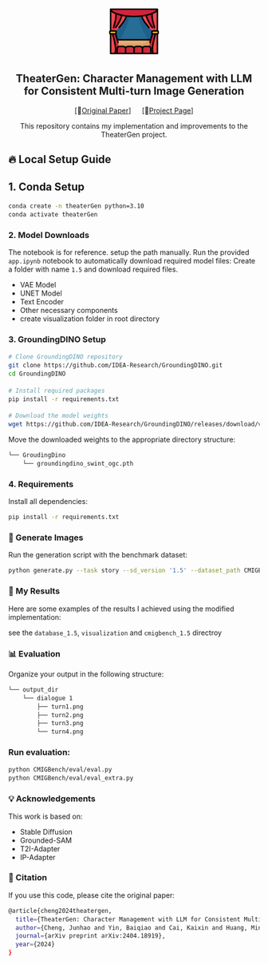 <p align="center">
  <img src= "scripts/icon.png" height=100>
</p>

<div align="center">

## TheaterGen: Character Management with LLM for Consistent Multi-turn Image Generation
[📄[Original Paper](https://arxiv.org/abs/2404.18919)] &emsp; [🚩[Project Page](https://howe140.github.io/theatergen.io/)]

This repository contains my implementation and improvements to the TheaterGen project.
</div>

## 🔥 Local Setup Guide

## 1. Conda Setup

```bash
conda create -n theaterGen python=3.10
conda activate theaterGen
```

### 2. Model Downloads
The notebook is for reference. setup the path manually.
Run the provided `app.ipynb` notebook to automatically download required model files:
Create a folder with name `1.5` and download required files.
- VAE Model
- UNET Model
- Text Encoder
- Other necessary components
- create visualization folder in root directory


### 3. GroundingDINO Setup
```bash
# Clone GroundingDINO repository
git clone https://github.com/IDEA-Research/GroundingDINO.git
cd GroundingDINO

# Install required packages
pip install -r requirements.txt

# Download the model weights
wget https://github.com/IDEA-Research/GroundingDINO/releases/download/v0.1.0-alpha/groundingdino_swint_ogc.pth
```

Move the downloaded weights to the appropriate directory structure:

```bash
└── GroudingDino
    └── groundingdino_swint_ogc.pth
```
### 4. Requirements

Install all dependencies:

```bash
pip install -r requirements.txt
```

### 🚀 Generate Images
Run the generation script with the benchmark dataset:
```bash
python generate.py --task story --sd_version '1.5' --dataset_path CMIGBench
```

### 🎯 My Results
Here are some examples of the results I achieved using the modified implementation:

see the ```database_1.5```, `visualization` and ```cmigbench_1.5``` directroy


### 📊 Evaluation
Organize your output in the following structure:

```bash 
└── output_dir
    └── dialogue 1
        ├── turn1.png 
        ├── turn2.png 
        ├── turn3.png 
        └── turn4.png
```

### Run evaluation:
```bash
python CMIGBench/eval/eval.py 
python CMIGBench/eval/eval_extra.py
```

### 💡 Acknowledgements

This work is based on:
- Stable Diffusion
- Grounded-SAM
- T2I-Adapter
- IP-Adapter

### 📝 Citation

If you use this code, please cite the original paper:
```bash
@article{cheng2024theatergen,
  title={TheaterGen: Character Management with LLM for Consistent Multi-turn Image Generation},
  author={Cheng, Junhao and Yin, Baiqiao and Cai, Kaixin and Huang, Minbin and Li, Hanhui and He, Yuxin and Lu, Xi and Li, Yue and Li, Yifei and Cheng, Yuhao and others},
  journal={arXiv preprint arXiv:2404.18919},
  year={2024}
}
```